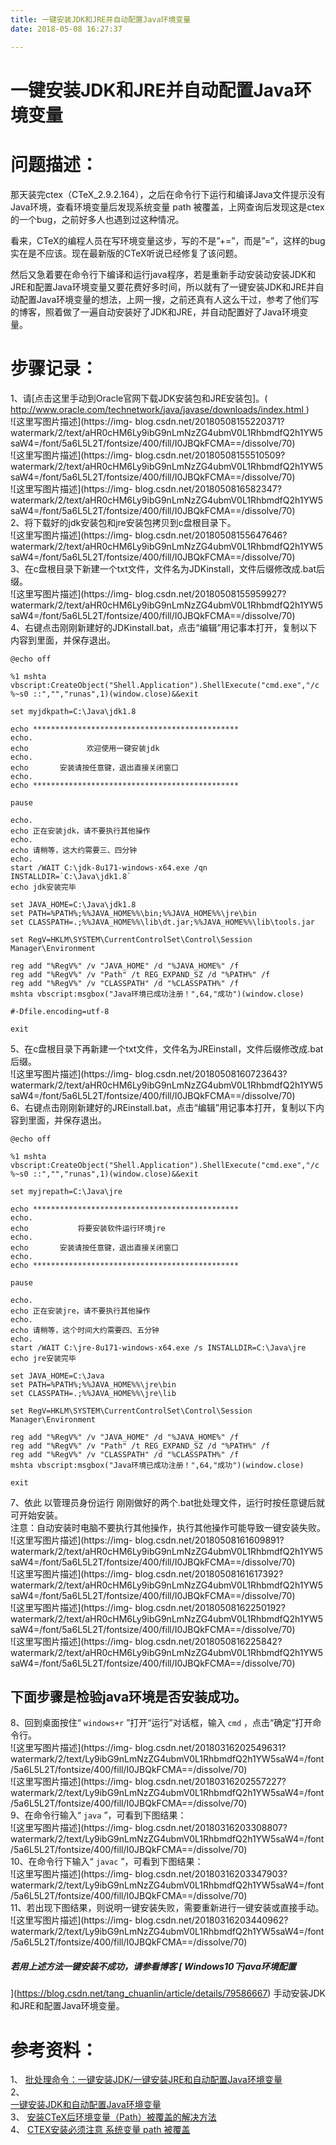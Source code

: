 ```yaml
---
title: 一键安装JDK和JRE并自动配置Java环境变量
date: 2018-05-08 16:27:37

---
```

#  一键安装JDK和JRE并自动配置Java环境变量

#  问题描述：

那天装完ctex（CTeX_2.9.2.164），之后在命令行下运行和编译Java文件提示没有Java环境，查看环境变量后发现系统变量 path
被覆盖，上网查询后发现这是ctex的一个bug，之前好多人也遇到过这种情况。

看来，CTeX的编程人员在写环境变量这步，写的不是”+=”，而是”=”，这样的bug实在是不应该。现在最新版的CTeX听说已经修复了该问题。

然后又急着要在命令行下编译和运行java程序，若是重新手动安装动安装JDK和JRE和配置Java环境变量又要花费好多时间，所以就有了一键安装JDK和JRE并自动配置Java环境变量的想法，上网一搜，之前还真有人这么干过，参考了他们写的博客，照着做了一遍自动安装好了JDK和JRE，并自动配置好了Java环境变量。

#  步骤记录：

1、请[点击这里手动到Oracle官网下载JDK安装包和JRE安装包]。( [
http://www.oracle.com/technetwork/java/javase/downloads/index.html
](http://www.oracle.com/technetwork/java/javase/downloads/index.html) )  
![这里写图片描述](https://img-
blog.csdn.net/20180508155220371?watermark/2/text/aHR0cHM6Ly9ibG9nLmNzZG4ubmV0L1RhbmdfQ2h1YW5saW4=/font/5a6L5L2T/fontsize/400/fill/I0JBQkFCMA==/dissolve/70)  
![这里写图片描述](https://img-
blog.csdn.net/20180508155510509?watermark/2/text/aHR0cHM6Ly9ibG9nLmNzZG4ubmV0L1RhbmdfQ2h1YW5saW4=/font/5a6L5L2T/fontsize/400/fill/I0JBQkFCMA==/dissolve/70)  
![这里写图片描述](https://img-
blog.csdn.net/2018050816582347?watermark/2/text/aHR0cHM6Ly9ibG9nLmNzZG4ubmV0L1RhbmdfQ2h1YW5saW4=/font/5a6L5L2T/fontsize/400/fill/I0JBQkFCMA==/dissolve/70)  
2、将下载好的jdk安装包和jre安装包拷贝到c盘根目录下。  
![这里写图片描述](https://img-
blog.csdn.net/20180508155647646?watermark/2/text/aHR0cHM6Ly9ibG9nLmNzZG4ubmV0L1RhbmdfQ2h1YW5saW4=/font/5a6L5L2T/fontsize/400/fill/I0JBQkFCMA==/dissolve/70)  
3、在c盘根目录下新建一个txt文件，文件名为JDKinstall，文件后缀修改成.bat后缀。  
![这里写图片描述](https://img-
blog.csdn.net/20180508155959927?watermark/2/text/aHR0cHM6Ly9ibG9nLmNzZG4ubmV0L1RhbmdfQ2h1YW5saW4=/font/5a6L5L2T/fontsize/400/fill/I0JBQkFCMA==/dissolve/70)  
4、右键点击刚刚新建好的JDKinstall.bat，点击“编辑”用记事本打开，复制以下内容到里面，并保存退出。

    
    
    @echo off
    
    %1 mshta vbscript:CreateObject("Shell.Application").ShellExecute("cmd.exe","/c %~s0 ::","","runas",1)(window.close)&&exit
    
    set myjdkpath=C:\Java\jdk1.8
    
    echo **********************************************
    echo.
    echo             欢迎使用一键安装jdk
    echo.
    echo       安装请按任意键，退出直接关闭窗口
    echo.
    echo **********************************************
    
    pause
    
    echo.
    echo 正在安装jdk，请不要执行其他操作
    echo.
    echo 请稍等，这大约需要三、四分钟
    echo.
    start /WAIT C:\jdk-8u171-windows-x64.exe /qn INSTALLDIR=`C:\Java\jdk1.8`
    echo jdk安装完毕
    
    set JAVA_HOME=C:\Java\jdk1.8
    set PATH=%PATH%;%%JAVA_HOME%%\bin;%%JAVA_HOME%%\jre\bin
    set CLASSPATH=.;%%JAVA_HOME%%\lib\dt.jar;%%JAVA_HOME%%\lib\tools.jar
    
    set RegV=HKLM\SYSTEM\CurrentControlSet\Control\Session Manager\Environment
    
    reg add "%RegV%" /v "JAVA_HOME" /d "%JAVA_HOME%" /f
    reg add "%RegV%" /v "Path" /t REG_EXPAND_SZ /d "%PATH%" /f
    reg add "%RegV%" /v "CLASSPATH" /d "%CLASSPATH%" /f
    mshta vbscript:msgbox("Java环境已成功注册！",64,"成功")(window.close)
    
    #-Dfile.encoding=utf-8
    
    exit

5、在c盘根目录下再新建一个txt文件，文件名为JREinstall，文件后缀修改成.bat后缀。  
![这里写图片描述](https://img-
blog.csdn.net/20180508160723643?watermark/2/text/aHR0cHM6Ly9ibG9nLmNzZG4ubmV0L1RhbmdfQ2h1YW5saW4=/font/5a6L5L2T/fontsize/400/fill/I0JBQkFCMA==/dissolve/70)  
6、右键点击刚刚新建好的JREinstall.bat，点击“编辑”用记事本打开，复制以下内容到里面，并保存退出。

    
    
    @echo off
    
    %1 mshta vbscript:CreateObject("Shell.Application").ShellExecute("cmd.exe","/c %~s0 ::","","runas",1)(window.close)&&exit
    
    set myjrepath=C:\Java\jre
    
    echo **********************************************
    echo.
    echo           将要安装软件运行环境jre
    echo.
    echo       安装请按任意键，退出直接关闭窗口
    echo.
    echo **********************************************
    
    pause
    
    echo.
    echo 正在安装jre，请不要执行其他操作
    echo.
    echo 请稍等，这个时间大约需要四、五分钟
    echo.
    start /WAIT C:\jre-8u171-windows-x64.exe /s INSTALLDIR=C:\Java\jre
    echo jre安装完毕
    
    set JAVA_HOME=C:\Java
    set PATH=%PATH%;%%JAVA_HOME%%\jre\bin
    set CLASSPATH=.;%%JAVA_HOME%%\jre\lib
    
    set RegV=HKLM\SYSTEM\CurrentControlSet\Control\Session Manager\Environment
    
    reg add "%RegV%" /v "JAVA_HOME" /d "%JAVA_HOME%" /f
    reg add "%RegV%" /v "Path" /t REG_EXPAND_SZ /d "%PATH%" /f
    reg add "%RegV%" /v "CLASSPATH" /d "%CLASSPATH%" /f
    mshta vbscript:msgbox("Java环境已成功注册！",64,"成功")(window.close)
    
    exit

7、依此  以管理员身份运行  刚刚做好的两个.bat批处理文件，运行时按任意键后就可开始安装。  
注意：自动安装时电脑不要执行其他操作，执行其他操作可能导致一键安装失败。  
![这里写图片描述](https://img-
blog.csdn.net/20180508161609891?watermark/2/text/aHR0cHM6Ly9ibG9nLmNzZG4ubmV0L1RhbmdfQ2h1YW5saW4=/font/5a6L5L2T/fontsize/400/fill/I0JBQkFCMA==/dissolve/70)  
![这里写图片描述](https://img-
blog.csdn.net/20180508161617392?watermark/2/text/aHR0cHM6Ly9ibG9nLmNzZG4ubmV0L1RhbmdfQ2h1YW5saW4=/font/5a6L5L2T/fontsize/400/fill/I0JBQkFCMA==/dissolve/70)  
![这里写图片描述](https://img-
blog.csdn.net/20180508162250192?watermark/2/text/aHR0cHM6Ly9ibG9nLmNzZG4ubmV0L1RhbmdfQ2h1YW5saW4=/font/5a6L5L2T/fontsize/400/fill/I0JBQkFCMA==/dissolve/70)  
![这里写图片描述](https://img-
blog.csdn.net/2018050816225842?watermark/2/text/aHR0cHM6Ly9ibG9nLmNzZG4ubmV0L1RhbmdfQ2h1YW5saW4=/font/5a6L5L2T/fontsize/400/fill/I0JBQkFCMA==/dissolve/70)

##  下面步骤是检验java环境是否安装成功。

8、回到桌面按住“ ` windows+r ` ”打开“运行”对话框，输入 ` cmd ` ，点击“确定”打开命令行。  
![这里写图片描述](https://img-
blog.csdn.net/20180316202549631?watermark/2/text/Ly9ibG9nLmNzZG4ubmV0L1RhbmdfQ2h1YW5saW4=/font/5a6L5L2T/fontsize/400/fill/I0JBQkFCMA==/dissolve/70)  
![这里写图片描述](https://img-
blog.csdn.net/20180316202557227?watermark/2/text/Ly9ibG9nLmNzZG4ubmV0L1RhbmdfQ2h1YW5saW4=/font/5a6L5L2T/fontsize/400/fill/I0JBQkFCMA==/dissolve/70)  
9、在命令行输入“ ` java ` ”，可看到下图结果：  
![这里写图片描述](https://img-
blog.csdn.net/20180316203308807?watermark/2/text/Ly9ibG9nLmNzZG4ubmV0L1RhbmdfQ2h1YW5saW4=/font/5a6L5L2T/fontsize/400/fill/I0JBQkFCMA==/dissolve/70)  
10、在命令行下输入“ ` javac ` ”，可看到下图结果：  
![这里写图片描述](https://img-
blog.csdn.net/20180316203347903?watermark/2/text/Ly9ibG9nLmNzZG4ubmV0L1RhbmdfQ2h1YW5saW4=/font/5a6L5L2T/fontsize/400/fill/I0JBQkFCMA==/dissolve/70)  
11、若出现下图结果，则说明一键安装失败，需要重新进行一键安装或直接手动。  
![这里写图片描述](https://img-
blog.csdn.net/20180316203440962?watermark/2/text/Ly9ibG9nLmNzZG4ubmV0L1RhbmdfQ2h1YW5saW4=/font/5a6L5L2T/fontsize/400/fill/I0JBQkFCMA==/dissolve/70)

#####  若用上述方法一键安装不成功，请参看博客 [ Windows10下java环境配置
](https://blog.csdn.net/tang_chuanlin/article/details/79586667)
手动安装JDK和JRE和配置Java环境变量。

#  参考资料：

1、 [ 批处理命令：一键安装JDK/一键安装JRE和自动配置Java环境变量
](https://www.cnblogs.com/Gekkii/p/gekkii.html)  
2、 [  
一键安装JDK和自动配置Java环境变量
](https://blog.csdn.net/caijunfen/article/details/70154143?locationNum=4&fps=1)  
3、 [ 安装CTeX后环境变量（Path）被覆盖的解决方法 ](http://www.pythoner.com/202.html)  
4、 [ CTEX安装必须注意 系统变量 path 被覆盖
](https://blog.csdn.net/thesby/article/details/50850510)

